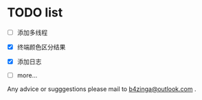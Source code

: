 
# TODO list

- [ ] 添加多线程

- [x] 终端颜色区分结果

- [x] 添加日志

- [ ] more...



Any advice or sugggestions please mail to b4zinga@outlook.com .